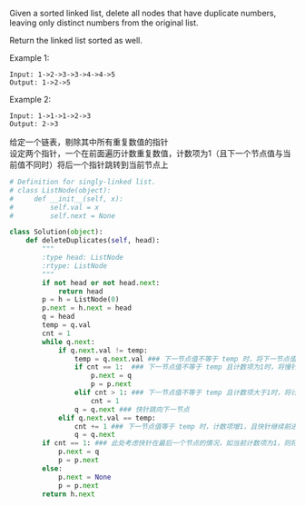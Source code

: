 Given a sorted linked list, delete all nodes that have duplicate numbers, leaving only distinct numbers from the original list.

Return the linked list sorted as well.

Example 1:
```
Input: 1->2->3->3->4->4->5
Output: 1->2->5
```
Example 2:
```
Input: 1->1->1->2->3
Output: 2->3
```
给定一个链表，剔除其中所有重复数值的指针  
设定两个指针，一个在前面遍历计数重复数值，计数项为1（且下一个节点值与当前值不同时）将后一个指针跳转到当前节点上
```python
# Definition for singly-linked list.
# class ListNode(object):
#     def __init__(self, x):
#         self.val = x
#         self.next = None

class Solution(object):
    def deleteDuplicates(self, head):
        """
        :type head: ListNode
        :rtype: ListNode
        """
        if not head or not head.next:
            return head
        p = h = ListNode(0)
        p.next = h.next = head
        q = head
        temp = q.val
        cnt = 1
        while q.next:
            if q.next.val != temp:
                temp = q.next.val ### 下一节点值不等于 temp 时，将下一节点值赋值给 temp
                if cnt == 1:  ### 下一节点值不等于 temp 且计数项为1时，将慢针跳转到当前节点上
                    p.next = q
                    p = p.next
                elif cnt > 1: ### 下一节点值不等于 temp 且计数项大于1时，将计数项置为1
                    cnt = 1
                q = q.next ### 快针跳向下一节点
            elif q.next.val == temp:
                cnt += 1 ### 下一节点值等于 temp 时，计数项增1，且快针继续前进
                q = q.next
        if cnt == 1: ### 此处考虑快针在最后一个节点的情况，如当前计数项为1，则将慢针跳转至该节点，如果当前计数项不为1，则慢针跳转至空值
            p.next = q
            p = p.next
        else:
            p.next = None
            p = p.next
        return h.next
```
